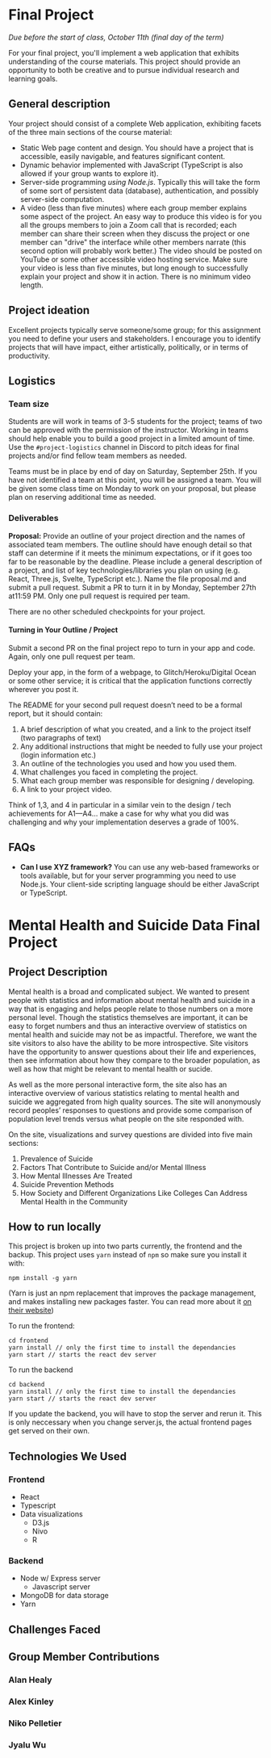 # Final Project
*Due before the start of class, October 11th (final day of the term)*

For your final project, you'll implement a web application that exhibits understanding of the course materials. 
This project should provide an opportunity to both be creative and to pursue individual research and learning goals.

## General description
Your project should consist of a complete Web application, exhibiting facets of the three main sections of the course material:

- Static Web page content and design. You should have a project that is accessible, easily navigable, and features significant content.
- Dynamic behavior implemented with JavaScript (TypeScript is also allowed if your group wants to explore it).
- Server-side programming *using Node.js*. Typically this will take the form of some sort of persistent data (database), authentication, and possibly server-side computation. 
- A video (less than five minutes) where each group member explains some aspect of the project. An easy way to produce this video is for you all the groups members to join a Zoom call that is recorded; each member can share their screen when they discuss the project or one member can "drive" the interface while other members narrate (this second option will probably work better.) The video should be posted on YouTube or some other accessible video hosting service. Make sure your video is less than five minutes, but long enough to successfully  explain your project and show it in action. There is no minimum video length.

## Project ideation
Excellent projects typically serve someone/some group; for this assignment you need to define your users and stakeholders. I encourage you to identify projects that will have impact, either artistically, politically, or in terms of productivity. 

## Logistics
### Team size
Students are will work in teams of 3-5 students for the project; teams of two can be approved with the permission of the instructor. Working in teams should help enable you to build a good project in a limited amount of time.  Use the `#project-logistics` channel in Discord to pitch ideas for final projects and/or find fellow team members as needed.

Teams must be in place by end of day on Saturday, September 25th. If you have not identified a team at this point, you will be assigned a team. You will be given some class time on Monday to work on your proposal, but please plan on reserving additional time as needed.

### Deliverables

__Proposal:__ 
Provide an outline of your project direction and the names of associated team members. 
The outline should have enough detail so that staff can determine if it meets the minimum expectations, or if it goes too far to be reasonable by the deadline. Please include a general description of a project, and list of key technologies/libraries you plan on using (e.g. React, Three.js, Svelte, TypeScript etc.). Name the file proposal.md and submit a pull request.
Submit a PR to turn it in by Monday, September 27th at11:59 PM. Only one pull request is required per team.

There are no other scheduled checkpoints for your project. 

#### Turning in Your Outline / Project
Submit a second PR on the final project repo to turn in your app and code. Again, only one pull request per team.

Deploy your app, in the form of a webpage, to Glitch/Heroku/Digital Ocean or some other service; it is critical that the application functions correctly wherever you post it.

The README for your second pull request doesn’t need to be a formal report, but it should contain:

1. A brief description of what you created, and a link to the project itself (two paragraphs of text)
2. Any additional instructions that might be needed to fully use your project (login information etc.)
3. An outline of the technologies you used and how you used them.
4. What challenges you faced in completing the project.
5. What each group member was responsible for designing / developing.
6. A link to your project video.

Think of 1,3, and 4 in particular in a similar vein to the design / tech achievements for A1—A4… make a case for why what you did was challenging and why your implementation deserves a grade of 100%.

## FAQs

- **Can I use XYZ framework?** You can use any web-based frameworks or tools available, but for your server programming you need to use Node.js. Your client-side scripting language should be either JavaScript or TypeScript.


# Mental Health and Suicide Data Final Project

## Project Description
Mental health is a broad and complicated subject. We wanted to present people with statistics and information about mental health and suicide in a way that is engaging and helps people relate to those numbers on a more personal level. Though the statistics themselves are important, it can be easy to forget numbers and thus an interactive overview of statistics on mental health and suicide may not be as impactful. Therefore, we want the site visitors to also have the ability to be more introspective. Site visitors have the opportunity to answer questions about their life and experiences, then see information about how they compare to the broader population, as well as how that might be relevant to mental health or sucide. 

As well as the more personal interactive form, the site also has an interactive overview of various statistics relating to mental health and suicide we aggregated from high quality sources. The site will anonymously record peoples’ responses to questions and provide some comparison of population level trends versus what people on the site responded with.

On the site, visualizations and survey questions are divided into five main sections:

1. Prevalence of Suicide
2. Factors That Contribute to Suicide and/or Mental Illness
3. How Mental Illnesses Are Treated
4. Suicide Prevention Methods
5. How Society and Different Organizations Like Colleges Can Address Mental Health in the Community



## How to run locally
This project is broken up into two parts currently, the frontend and the backup. This project uses `yarn` instead of `npm` so make sure you install it with:
```
npm install -g yarn
```

(Yarn is just an npm replacement that improves the package management, and makes installing new packages faster. You can read more about it [on their website](https://yarnpkg.com/getting-started/usage))

To run the frontend:
```
cd frontend
yarn install // only the first time to install the dependancies
yarn start // starts the react dev server
```

To run the backend
```
cd backend
yarn install // only the first time to install the dependancies
yarn start // starts the react dev server
```
If you update the backend, you will have to stop the server and rerun it. This is only neccessary when you change server.js, the actual frontend pages get served on their own.

## Technologies We Used
### Frontend
- React
- Typescript
- Data visualizations
  - D3.js
  - Nivo
  - R

### Backend
- Node w/ Express server
    - Javascript server
- MongoDB for data storage
- Yarn

## Challenges Faced

## Group Member Contributions
### Alan Healy
### Alex Kinley
### Niko Pelletier
### Jyalu Wu